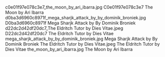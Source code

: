 c0e01f97e078c3e7_the_moon_by_ari_ibarra.jpg C0e01f97e078c3e7 The Moon by Ari Ibarra
d0ba3d6960c8971f_mega_sharjk_attack_by_by_dominik_broniek.jpg D0ba3d6960c8971f Mega Sharjk Attack by By Dominik Broniek
d22dc2d42df20dc7_The Eldritch Tutor by Dies Vitae.jpeg D22dc2d42df20dc7 The Eldritch Tutor by Dies Vitae
mega_sharjk_attack_by_by_dominik_broniek.jpg Mega Sharjk Attack by By Dominik Broniek
The Eldritch Tutor by Dies Vitae.jpeg The Eldritch Tutor by Dies Vitae
the_moon_by_ari_ibarra.jpg The Moon by Ari Ibarra
